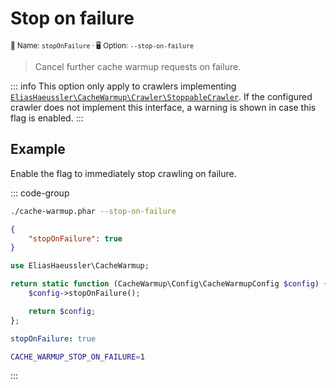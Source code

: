 # Stop on failure <Badge type="tip" text="2.7.0+" />

<small>📝&nbsp;Name: `stopOnFailure` &middot; 🖥️&nbsp;Option: `--stop-on-failure`</small>

> Cancel further cache warmup requests on failure.

::: info
This option only apply to crawlers implementing
[`EliasHaeussler\CacheWarmup\Crawler\StoppableCrawler`](../../src/Crawler/StoppableCrawler.php).
If the configured crawler does not implement this interface, a warning is
shown in case this flag is enabled.
:::

## Example

Enable the flag to immediately stop crawling on failure.

::: code-group

```bash [CLI]
./cache-warmup.phar --stop-on-failure
```

```json [JSON]
{
    "stopOnFailure": true
}
```

```php [PHP]
use EliasHaeussler\CacheWarmup;

return static function (CacheWarmup\Config\CacheWarmupConfig $config) {
    $config->stopOnFailure();

    return $config;
};
```

```yaml [YAML]
stopOnFailure: true
```

```bash [.env]
CACHE_WARMUP_STOP_ON_FAILURE=1
```

:::
